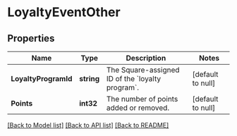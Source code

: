 # LoyaltyEventOther

## Properties
Name | Type | Description | Notes
------------ | ------------- | ------------- | -------------
**LoyaltyProgramId** | **string** | The Square-assigned ID of the &#x60;loyalty program&#x60;. | [default to null]
**Points** | **int32** | The number of points added or removed. | [default to null]

[[Back to Model list]](../README.md#documentation-for-models) [[Back to API list]](../README.md#documentation-for-api-endpoints) [[Back to README]](../README.md)

